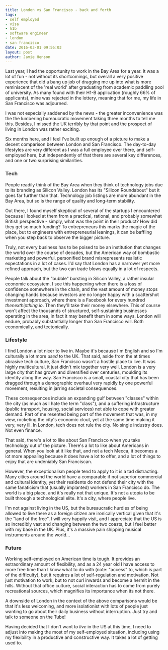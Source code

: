 ```yaml
---
title: London vs San Francisco - back and forth
tags:
- self employed
- visa
- h1b
- software engineer
- london
- san francisco
date: 2016-03-01 09:56:03
layout: post
author: Jamie Henson
---
```


Last year, I had the opportunity to work in the Bay Area for a year. It was a lot of fun - not without its shortcomings, but overall a very positive experience that did a bang up job of dragging me up into what is more reminiscent of the 'real world' after graduating from academic paddling pool of university. As many found with their H1-B application (roughly 66% of applicants), mine was rejected in the lottery, meaning that for me, my life in San Francisco was adjourned.

I was not especially saddened by the news - the greater inconvenience was the the lumbering bureaucratic movement taking three months to tell me this. Besides, I missed the UK terribly by that point and the prospect of living in London was rather exciting.

Six months here, and I feel I've built up enough of a picture to make a decent comparison between London and San Francisco. The day-to-day lifestyles are very different as I was a full employee over there, and self-employed here, but independently of that there are several key differences, and one or two surprising similarities.

### Tech
People readily think of the Bay Area when they think of technology jobs due to its branding as Silicon Valley. London has its "Silicon Roundabout" but it goes far further than that. Technology job listings are more abundant in the Bay Area, but so is the range of quality and long-term stability.

Out there, I found myself skeptical of several of the startups I encountered because I looked at them from a practical, rational, and probably somewhat British perspective - simply, what was the point in their product? How did they get so much funding? To entrepreneurs this marks the magic of the place, but to engineers with entrepreneurial leanings, it can be baffling when you step back to observe the bigger picture.

Truly, not every business has to be poised to be an institution that changes the world over the course of decades, but the American way of bombastic marketing and powerful, personified brand misrepresents realistic expectations in a lot of cases. I'd say that London has a narrower yet more refined approach, but the two can trade blows equally in a lot of respects.

People talk about the "bubble" bursting in Silicon Valley, a rather insular economic ecosystem. I see this happening when there is a loss of confidence somewhere in the chain, and the vast amount of money stops changing hands because investors are no longer happy with a scattershot investment approach, where there is a Facebook for every hundred *thenexthipthing.io*. Then they'll take their money elsewhere. This of course won't affect the thousands of structured, self-sustaining businesses operating in the area, in fact it may benefit them in some ways. London will endure, probably substantially longer than San Francisco will. Both economically, and tectonically.

### Lifestyle
I find London a lot nicer to live in. Maybe it's because I'm English and so I'm culturally a lot more *used* to the UK. That said, aside from the at times abrasive tech culture, San Francisco wasn't a hostile place to live. It was highly multicultural, it just didn't mix together very well. London is a very large city that has grown and diversified over centuries, moulding its identity along the way. San Francisco is a small, coastal city that has been dragged through a demographic overhaul very rapidly by one powerful movement, resulting in jarring societal consequences.

These consequences include an expanding gulf between "classes" within the city (as much as I hate the term "class"), and a suffering infrastructure (public transport, housing, social services) not able to cope with greater demand. Part of me resented being part of the movement that was, in my view, rocketing the city's economic clout, yet at the same time making it very, very ill. In London, tech does not rule the city. No single industry does. Not even finance.

That said, there's a lot to like about San Francisco when you take technology out of the picture. There's a lot to like about Americans in general. When you look at it like that, and not a tech Mecca, it becomes a lot more appealing because it does have a lot to offer, and a lot of things to enjoy that are undeniably San Franciscan.

However, the exceptionalism people tend to apply to it is a tad distracting. Many cities around the world have a comparable if not superior commercial and cultural identity, yet their residents do not defend their city with the same fanaticism that (usually implanted) workers in San Francisco do. The world is a big place, and it's really not that unique. It's not a utopia to be built through a technological elite. It's a city, where people live.

I'm not against living in the US, but the bureaucratic hurdles of being allowed to live there as a foreign citizen are ironically vertical given that it's the "land of the free". I will very happily visit, and I appreciate that the US is so incredibly vast and changing between the two coasts, but I feel better with my base in the UK. Plus, it's a massive pain shipping musical instruments around the world...

### Future
Working self-employed on American time is tough. It provides an extraordinary amount of flexibility, and as a 24 year old I have access to more free time than I know what to do with (note: "access" to, which is part of the difficulty), but it requires a lot of self-regulation and motivation. Not just motivation to work, but to not curl inwards and become a hermit in the hills. Without that office culture, social interaction has to come from purely recreational sources, which magnifies its importance when its not there.

A downside of London in the context of the above comparisons would be that it's less welcoming, and more isolationist with lots of people just wanting to go about their daily business without interruption. Just try and talk to someone on the Tube!

Having decided that I don't want to *live* in the US at this time, I need to adjust into making the most of my self-employed situation, including using my flexibility in a productive and constructive way. It takes a lot of getting used to.

